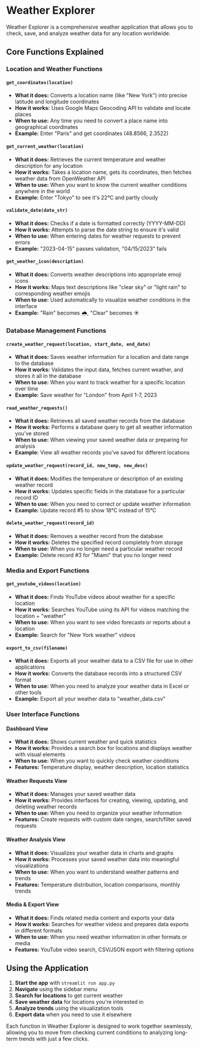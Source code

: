 # Weather Explorer

Weather Explorer is a comprehensive weather application that allows you to check, save, and analyze weather data for any location worldwide.

## Core Functions Explained

### Location and Weather Functions

#### `get_coordinates(location)`
- **What it does:** Converts a location name (like "New York") into precise latitude and longitude coordinates
- **How it works:** Uses Google Maps Geocoding API to validate and locate places
- **When to use:** Any time you need to convert a place name into geographical coordinates
- **Example:** Enter "Paris" and get coordinates (48.8566, 2.3522)

#### `get_current_weather(location)`
- **What it does:** Retrieves the current temperature and weather description for any location
- **How it works:** Takes a location name, gets its coordinates, then fetches weather data from OpenWeather API
- **When to use:** When you want to know the current weather conditions anywhere in the world
- **Example:** Enter "Tokyo" to see it's 22°C and partly cloudy

#### `validate_date(date_str)`
- **What it does:** Checks if a date is formatted correctly (YYYY-MM-DD)
- **How it works:** Attempts to parse the date string to ensure it's valid
- **When to use:** When entering dates for weather requests to prevent errors
- **Example:** "2023-04-15" passes validation, "04/15/2023" fails

#### `get_weather_icon(description)`
- **What it does:** Converts weather descriptions into appropriate emoji icons
- **How it works:** Maps text descriptions like "clear sky" or "light rain" to corresponding weather emojis
- **When to use:** Used automatically to visualize weather conditions in the interface
- **Example:** "Rain" becomes 🌧️, "Clear" becomes ☀️

### Database Management Functions

#### `create_weather_request(location, start_date, end_date)`
- **What it does:** Saves weather information for a location and date range to the database
- **How it works:** Validates the input data, fetches current weather, and stores it all in the database
- **When to use:** When you want to track weather for a specific location over time
- **Example:** Save weather for "London" from April 1-7, 2023

#### `read_weather_requests()`
- **What it does:** Retrieves all saved weather records from the database
- **How it works:** Performs a database query to get all weather information you've stored
- **When to use:** When viewing your saved weather data or preparing for analysis
- **Example:** View all weather records you've saved for different locations

#### `update_weather_request(record_id, new_temp, new_desc)`
- **What it does:** Modifies the temperature or description of an existing weather record
- **How it works:** Updates specific fields in the database for a particular record ID
- **When to use:** When you need to correct or update weather information
- **Example:** Update record #5 to show 18°C instead of 15°C

#### `delete_weather_request(record_id)`
- **What it does:** Removes a weather record from the database
- **How it works:** Deletes the specified record completely from storage
- **When to use:** When you no longer need a particular weather record
- **Example:** Delete record #3 for "Miami" that you no longer need

### Media and Export Functions

#### `get_youtube_videos(location)`
- **What it does:** Finds YouTube videos about weather for a specific location
- **How it works:** Searches YouTube using its API for videos matching the location + "weather"
- **When to use:** When you want to see video forecasts or reports about a location
- **Example:** Search for "New York weather" videos

#### `export_to_csv(filename)`
- **What it does:** Exports all your weather data to a CSV file for use in other applications
- **How it works:** Converts the database records into a structured CSV format
- **When to use:** When you need to analyze your weather data in Excel or other tools
- **Example:** Export all your weather data to "weather_data.csv"

### User Interface Functions

#### Dashboard View
- **What it does:** Shows current weather and quick statistics
- **How it works:** Provides a search box for locations and displays weather with visual elements
- **When to use:** When you want to quickly check weather conditions
- **Features:** Temperature display, weather description, location statistics

#### Weather Requests View
- **What it does:** Manages your saved weather data
- **How it works:** Provides interfaces for creating, viewing, updating, and deleting weather records
- **When to use:** When you need to organize your weather information
- **Features:** Create requests with custom date ranges, search/filter saved requests

#### Weather Analysis View
- **What it does:** Visualizes your weather data in charts and graphs
- **How it works:** Processes your saved weather data into meaningful visualizations
- **When to use:** When you want to understand weather patterns and trends
- **Features:** Temperature distribution, location comparisons, monthly trends

#### Media & Export View
- **What it does:** Finds related media content and exports your data
- **How it works:** Searches for weather videos and prepares data exports in different formats
- **When to use:** When you need weather information in other formats or media
- **Features:** YouTube video search, CSV/JSON export with filtering options

## Using the Application

1. **Start the app** with `streamlit run app.py`
2. **Navigate** using the sidebar menu
3. **Search for locations** to get current weather
4. **Save weather data** for locations you're interested in
5. **Analyze trends** using the visualization tools
6. **Export data** when you need to use it elsewhere

Each function in Weather Explorer is designed to work together seamlessly, allowing you to move from checking current conditions to analyzing long-term trends with just a few clicks.
